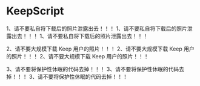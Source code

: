 # KeepScript

1、请不要私自将下载后的照片泄露出去！！！
1、请不要私自将下载后的照片泄露出去！！！
1、请不要私自将下载后的照片泄露出去！！！

2、请不要大规模下载 Keep 用户的照片！！！
2、请不要大规模下载 Keep 用户的照片！！！
2、请不要大规模下载 Keep 用户的照片！！！

3、请不要将保护性休眠的代码去掉！！！
3、请不要将保护性休眠的代码去掉！！！
3、请不要将保护性休眠的代码去掉！！！
